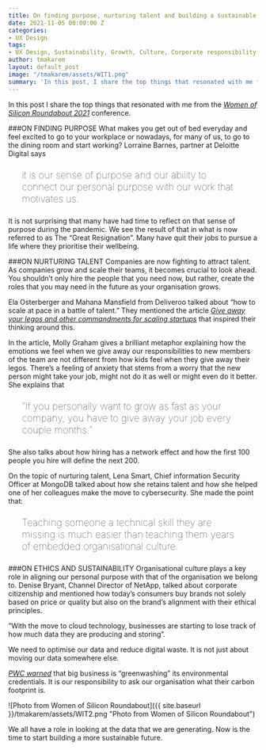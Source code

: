 ```yaml
---
title: On finding purpose, nurturing talent and building a sustainable future
date: 2021-11-05 00:00:00 Z
categories:
- UX Design
tags:
- UX Design, Sustainability, Growth, Culture, Corporate responsibility
author: tmakarem
layout: default_post
image: "/tmakarem/assets/WIT1.png"
summary: 'In this post, I share the top things that resonated with me from the Women of Silicon Roundabout 2021 conference: the importance of finding purpose, nurturing talent, and building a sustainable future.'
---
```


In this post I share the top things that resonated with me from the *[Women of Silicon Roundabout 2021](https://www.women-in-technology.com/)* conference.

###ON FINDING PURPOSE
What makes you get out of bed everyday and feel excited to go to your workplace or nowadays, for many of us, to go to the dining room and start working? Lorraine Barnes, partner at Deloitte Digital says

<p style="font-size: 140%; font-weight: 100; margin: 1.2em 1.4em;">
it is our sense of purpose and our ability to connect our personal purpose with our work that motivates us.
</p>

It is not surprising that many have had time to reflect on that sense of purpose during the pandemic. We see the result of that in what is now referred to as The “Great Resignation”. Many have quit their jobs to pursue a life where they prioritise their wellbeing.

###ON NURTURING TALENT
Companies are now fighting to attract talent. As companies grow and scale their teams, it becomes crucial to look ahead. You shouldn’t only hire the people that you need now, but rather, create the roles that you may need in the future as your organisation grows.

Ela Osterberger and Mahana Mansfield from Deliveroo talked about “how to scale at pace in a battle of talent.” They mentioned the article *[Give away your legos and other commandments for scaling startups](https://review.firstround.com/give-away-your-legos-and-other-commandments-for-scaling-startups)* that inspired their thinking around this.  

In the article, Molly Graham gives a brilliant metaphor explaining how the emotions we feel when we give away our responsibilities to new members of the team are not different from how kids feel when they give away their legos. There’s a feeling of anxiety that stems from a worry that the new person might take your job, might not do it as well or might even do it better. She explains that

<p style="font-size: 140%; font-weight: 100; margin: 1.2em 1.4em;">
“If you personally want to grow as fast as your company, you have to give away your job every couple months.”
</p>

She also talks about how hiring has a network effect and how the first 100 people you hire will define the next 200.

On the topic of nurturing talent, Lena Smart, Chief information Security Officer at MongoDB talked about how she retains talent and how she helped one of her colleagues make the move to cybersecurity. She made the point that:

<p style="font-size: 140%; font-weight: 100; margin: 1.2em 1.4em;">
Teaching someone a technical skill they are missing is much easier than teaching them years of embedded organisational culture.
</p>

###ON ETHICS AND SUSTAINABILITY
Organisational culture plays a key role in aligning our personal purpose with that of the organisation we belong to. Denise Bryant, Channel Director of NetApp, talked about corporate citizenship and mentioned how today’s consumers buy brands not solely based on price or quality but also on the brand’s alignment with their ethical principles.

“With the move to cloud technology, businesses are starting to lose track of how much data they are producing and storing”.

We need to optimise our data and reduce digital waste. It is not just about moving our data somewhere else.

*[PWC warned](https://www.thetimes.co.uk/article/consultant-pwc-warns-big-business-is-greenwashing-its-environmental-credentials-25pw36stq)* that big business is “greenwashing” its environmental credentials. It is our responsibility to ask our organisation what their carbon footprint is.

![Photo from Women of Silicon Roundabout]({{ site.baseurl }}/tmakarem/assets/WIT2.png "Photo from Women of Silicon Roundabout")

We all have a role in looking at the data that we are generating. Now is the time to start building a more sustainable future.
